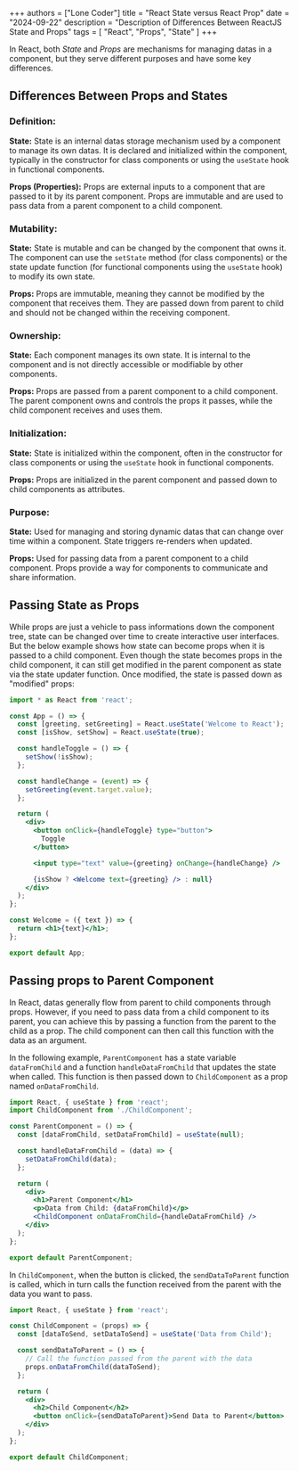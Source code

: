 +++
authors = ["Lone Coder"]
title = "React State versus React Prop"
date = "2024-09-22"
description = "Description of Differences Between ReactJS State and Props"
tags = [
    "React", "Props", "State"
]
+++

In React, both *State* and *Props* are mechanisms for managing datas in a component, but they serve different purposes and have some key differences.

## Differences Between Props and States

### Definition:

**State:** State is an internal datas storage mechanism used by a component to manage its own datas. It is declared and initialized within the component, typically in the constructor for class components or using the `useState` hook in functional components.

**Props (Properties):** Props are external inputs to a component that are passed to it by its parent component. Props are immutable and are used to pass data from a parent component to a child component.

### Mutability:

**State:** State is mutable and can be changed by the component that owns it. The component can use the `setState` method (for class components) or the state update function (for functional components using the `useState` hook) to modify its own state.

**Props:** Props are immutable, meaning they cannot be modified by the component that receives them. They are passed down from parent to child and should not be changed within the receiving component.

### Ownership:

**State:** Each component manages its own state. It is internal to the component and is not directly accessible or modifiable by other components.

**Props:** Props are passed from a parent component to a child component. The parent component owns and controls the props it passes, while the child component receives and uses them.

### Initialization:

**State:** State is initialized within the component, often in the constructor for class components or using the `useState` hook in functional components.

**Props:** Props are initialized in the parent component and passed down to child components as attributes.

### Purpose:

**State:** Used for managing and storing dynamic datas that can change over time within a component. State triggers re-renders when updated.

**Props:** Used for passing data from a parent component to a child component. Props provide a way for components to communicate and share information.

## Passing State as Props

While props are just a vehicle to pass informations down the component tree, state can be changed over time to create interactive user interfaces. But the below example shows how state can become props when it is passed to a child component. Even though the state becomes props in the child component, it can still get modified in the parent component as state via the state updater function. Once modified, the state is passed down as "modified" props:

```jsx {hl_lines=[4,"11-13", 21]}
import * as React from 'react';

const App = () => {
  const [greeting, setGreeting] = React.useState('Welcome to React');
  const [isShow, setShow] = React.useState(true);

  const handleToggle = () => {
    setShow(!isShow);
  };

  const handleChange = (event) => {
    setGreeting(event.target.value);
  };

  return (
    <div>
      <button onClick={handleToggle} type="button">
        Toggle
      </button>

      <input type="text" value={greeting} onChange={handleChange} />

      {isShow ? <Welcome text={greeting} /> : null}
    </div>
  );
};

const Welcome = ({ text }) => {
  return <h1>{text}</h1>;
};

export default App;
```

## Passing props to Parent Component

In React, datas generally flow from parent to child components through props. However, if you need to pass data from a child component to its parent, you can achieve this by passing a function from the parent to the child as a prop. The child component can then call this function with the data as an argument.

In the following example, `ParentComponent` has a state variable `dataFromChild` and a function `handleDataFromChild` that updates the state when called. This function is then passed down to `ChildComponent` as a prop named `onDataFromChild`. 

```jsx
import React, { useState } from 'react';
import ChildComponent from './ChildComponent';

const ParentComponent = () => {
  const [dataFromChild, setDataFromChild] = useState(null);

  const handleDataFromChild = (data) => {
    setDataFromChild(data);
  };

  return (
    <div>
      <h1>Parent Component</h1>
      <p>Data from Child: {dataFromChild}</p>
      <ChildComponent onDataFromChild={handleDataFromChild} />
    </div>
  );
};

export default ParentComponent;
```

In `ChildComponent`, when the button is clicked, the `sendDataToParent` function is called, which in turn calls the function received from the parent with the data you want to pass.

```jsx
import React, { useState } from 'react';

const ChildComponent = (props) => {
  const [dataToSend, setDataToSend] = useState('Data from Child');

  const sendDataToParent = () => {
    // Call the function passed from the parent with the data
    props.onDataFromChild(dataToSend);
  };

  return (
    <div>
      <h2>Child Component</h2>
      <button onClick={sendDataToParent}>Send Data to Parent</button>
    </div>
  );
};

export default ChildComponent;
```
